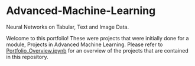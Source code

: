 # Advanced-Machine-Learning
Neural Networks on Tabular, Text and Image Data. 

Welcome to this portfolio! These were projects that were initially done for a module, Projects in Advanced Machine Learning. Please refer to [Portfolio_Overview.ipynb](https://github.com/kagenlim/Advanced-Machine-Learning/blob/main/Portfolio_Overview.ipynb) for an overview of the projects that are contained in this repository. 
